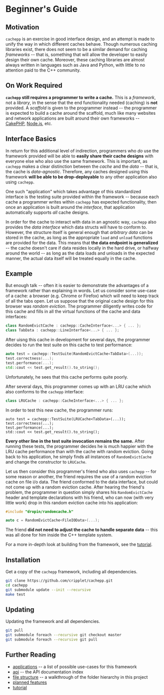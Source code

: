 Beginner's Guide
====

Motivation
----

`cachepp` is an exercise in good interface design, and an attempt is made to unify the way in which different caches behave. Though numerous caching libraries exist, 
there does not seem to be a similar demand for caching *frameworks* -- that is, something that will allow the developer to easily design their own cache. Moreover, these 
caching libraries are almost always written in languages such as Java and Python, with little to no attention paid to the C++ community.

On Work Required
----

**`cachepp` still requires a programmer to write a cache.** This is a *framework*, not a *library*, in the sense that the end functionality needed (caching) is **not** 
provided. A *scaffold* is given to the programmer instead -- the programmer is expected to build a cache around the scaffold, much like many websites and network 
applications are built around their own frameworks -- [CakePHP](http://cakephp.org/), [Node.js](http://nodejs.org/), etc.

Interface Basics
----

In return for this additional level of indirection, programmers who *do* use the framework provided will be able to **easily share their cache designs** with 
everyone else who also use the same framework. This is important, as `cachepp` makes a clear distinction between the *cache* and the *data* -- that is, the cache is 
*data-agnostic*. Therefore, any caches designed using this framework **will be able to be drop-deployable** to any other application also using `cachepp`.

One such "application" which takes advantage of this standardized interface is the testing suite provided within the framework -- because each cache a programmer writes 
within `cachepp` has expected functionality, then once an application is built around the *interface*, that application automatically supports *all* cache designs.

In order for the cache to interact with data in an agnostic way, `cachepp` also provides the *data interface* which data structs will have to conform to. However, the 
structure itself is general enough that *arbitrary data* can be stored in the cache, as long as the appropriate `load` and `unload` functions are provided for the data. 
This means that **the data endpoint is generalized** -- the cache doesn't care if data resides locally in the hard drive, or halfway around the world -- as long as the 
data loads and unloads in the expected manner, the actual data itself will be treated equally in the cache.

Example
----

But enough talk -- often it is easier to demonstrate the advantages of a framework rather than explaining in words. Let us consider some use-case of a cache: a browser 
(e.g. Chrome or Firefox) which will need to keep track of all the tabs open. Let us suppose that the original cache design for this browser was *random eviction*. The 
programmer diligently writes code for this cache and fills in all the virtual functions of the cache and data interfaces:

```cpp
class RandomEvictCache : cachepp::CacheInterface<...> { ... };
class TabData : cachepp::LineInterface<...> { ... };
```

After uisng this cache in development for several days, the programmer decides to run the test suite on this cache to test performance:

```cpp
auto test = cachepp::TestSuite(RandomEvictCache<TabData>(...));
test.correctness(...);
test.performance(...);
std::cout << test.get_result().to_string();
```

Unfortunately, he sees that this cache performs quite poorly.

After several days, this programmer comes up with an LRU cache which also conforms to the `cachepp` interface:

```cpp
class LRUCache : cachepp::CacheInterface<...> { ... };
```

In order to test this new cache, the programmer runs:

```
auto test = cachepp::TestSuite(LRUCache<TabData>(...));
test.correctness(...);
test.performance(...);
std::cout << test.get_result().to_string();
```

**Every other line in the test suite invocation remains the same.** After running these tests, the programmer decides he is much happier with the LRU cache performance 
than with the cache with random eviction. Going back to his application, he simply finds all instances of `RandomEvictCache` and change the constructor to `LRUCache`.

Let us then consider this programmer's friend who also uses `cachepp` -- for some reason or another, the friend requires the use of a random eviction cache on file i/o 
data. The friend conformed to the data interface, but could not come up with a random eviction cache. After hearing the friend's problem, the programmer in question 
simply shares his `RandomEvictCache` header and template declarations with his friend, who can now (with very little work) drop in this random eviction cache into his 
application:

```cpp
#include "dropin/randomcache.h"

auto c = RandomEvictCache<FileIOData>(...);
```

The friend **did not need to adjust the cache to handle separate data** -- this was all done for him inside the C++ template system.

For a more in-depth look at building from the framework, see the [tutorial](tutorial/index.md).

Installation
----

Get a copy of the `cachepp` framework, including all dependencies.

```bash
git clone https://github.com/cripplet/cachepp.git
cd cachepp
git submodule update --init --recursive
make test
```

Updating
----

Updating the framework and all dependencies.

```bash
git pull
git submodule foreach --recursive git checkout master
git submodule foreach --recursive git pull
```

Further Reading
----

* [applications](applications.md) -- a list of possible use-cases for this framework
* [api](api/index.md) -- the API documentation index
* [file structure](structure.md) -- a walkthrough of the folder hierarchy in this project
* [planned features](future.md)
* [tutorial](tutorial/index.md)
